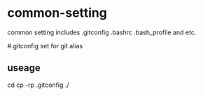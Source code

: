 # common-setting
common setting includes .gitconfig .bashrc .bash_profile and etc.

#.gitconfig
set for git alias

## useage
cd
cp -rp .gitconfig ./
